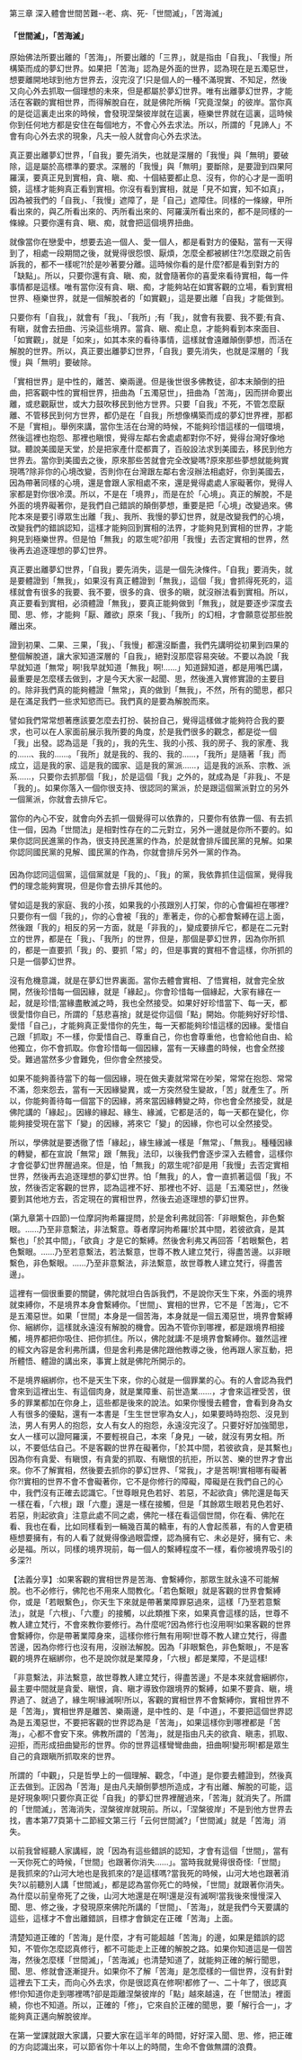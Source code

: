 第三章 深入體會世間苦難--老、病、死-「世間滅」，「苦海滅」

#### 「世間滅」，「苦海滅」

原始佛法所要出離的「苦海」，所要出離的「三界」，就是指由「自我」、「我慢」所構築而成的夢幻世界。如果把「苦海」認為是外面的世界，認為現在是五濁惡世，想要離開地球到他方世界去，沒完沒了!只是個人的一種不滿現實、不知足，然後又向心外去抓取一個理想的未來，但是都屬於夢幻世界。唯有出離夢幻世界，才能活在客觀的實相世界，而得解脫自在，就是佛陀所稱「究竟涅槃」的彼岸。當你真的是從這裏走出來的時候，會發現涅槃彼岸就在這裏，極樂世界就在這裏，這時候你到任何地方都是安住在每個地方，不會心外去求法。所以，所謂的「見諦人」不會有向心外去求的現象，凡夫一般人就會向心外去求法。

真正要出離夢幻世界，「自我」要先消失，也就是深層的「我慢」與「無明」要破除，這是屬於高標準的要求。深層的「我慢」與「無明」要斷除，是要證到四果阿羅漢，要真正見到實相，貪、瞋、痴、十個結要都止息、沒有，你的心才是一面明鏡，這樣才能夠真正看到實相。你沒有看到實相，就是「見不如實，知不如真」，因為被我們的「自我」、「我慢」遮障了，是「自己」遮障住。同樣的一條線，甲所看出來的，與乙所看出來的、丙所看出來的、阿羅漢所看出來的，都不是同樣的一條線。只要你還有貪、瞋、痴，就會把這個境界扭曲。

就像當你在戀愛中，想要去追一個人、愛一個人，都是看對方的優點，當有一天得到了，相處一段期間之後，就覺得很怨恨、厭煩，怎麼全都被綁住?!怎麼跟之前告訴我的，都不一樣呢?!於是吵著要分離。這時候你看的是什麼?都是看到對方的「缺點」。所以，只要你還有貪、瞋、痴，就會隨著你的喜愛來看待實相，每一件事情都是這樣。唯有當你沒有貪、瞋、痴，才能夠站在如實客觀的立場，看到實相世界、極樂世界，就是一個解脫者的「如實觀」，這是要出離「自我」才能做到。

只要你有「自我」，就會有「我」、「我所」;有「我」，就會有我要、我不要;有貪、有瞋，就會去扭曲、污染這些境界。當貪、瞋、痴止息，才能夠看到本來面目、「如實觀」，就是「如來」，如其本來的看待事情，這樣就會遠離顛倒夢想，而活在解脫的世界。所以，真正要出離夢幻世界，「自我」要先消失，也就是深層的「我慢」與「無明」要破除。

「實相世界」是中性的，離苦、樂兩邊。但是後世很多佛教徒，卻本末顛倒的扭曲，把客觀中性的實相世界，扭曲為「五濁惡世」，扭曲為「苦海」，因而拼命要出離，或悲觀厭世，或大力鼓吹移民到他方世界。只要「自我」不死，不管怎麼厭離、不管移民到何方世界，都仍是在「自我」所想像構築而成的夢幻世界裡，那都不是「實相」。舉例來講，當你生活在台灣的時候，不能夠珍惜這樣的一個環境，然後這裡也抱怨、那裡也瞋恨，覺得左鄰右舍處處都對你不好，覺得台灣好像地獄。聽說美國是天堂，於是把家產什麼都賣了，百般設法求到美國去，移民到他方世界去。當你到美國去之後，原來那些苦就會完全改變嗎?原來那些夢想就能夠實現嗎?除非你的心境改變，否則你在台灣跟左鄰右舍沒辦法相處好，你到美國去，因為帶著同樣的心境，還是會跟人家相處不來，還是覺得處處人家礙著你，覺得人家都是對你很冷漠。所以，不是在「境界」，而是在於「心境」。真正的解脫，不是外面的境界礙著你，是我們自己錯誤的顛倒夢想，重要是把「心境」改變過來。佛陀本來是要引導眾生出離「我」、我所、我慢的夢幻世界，就是改變我們的心境，改變我們的錯誤認知，這樣才能夠回到實相的法界，才能夠見到實相的世界，才能夠見到極樂世界。但是怕「無我」的眾生呢?卻用「我慢」去否定實相的世界，然後再去追逐理想的夢幻世界。

真正要出離夢幻世界，「自我」要先消失，這是一個先決條件。「自我」要消失，就是要體證到「無我」，如果沒有真正體證到「無我」，這個「我」會抓得死死的，這樣就會有很多的我要、我不要，很多的貪、很多的瞋，就沒辦法看到實相。所以，真正要看到實相，必須體證「無我」，要真正能夠做到「無我」，就是要逐步深度去聞、思、修，才能夠「厭、離欲」原來「我」、「我所」的幻相，才會願意從那些脫離出來。

證到初果、二果、三果，「我」、「我慢」都還沒斷盡，我們先講明從初果到四果的整個解脫道，讓大家知道深層的「自我」，絕對沒那麼容易突破。不要以為說「我早就知道「無常」啊!我早就知道「無我」啊!......」知道歸知道，都是用嘴巴講，最重要是怎麼樣去做到，才是今天大家一起聞、思，然後進入實修實證的主要目的。除非我們真的能夠體證「無常」，真的做到「無我」，不然，所有的聞思，都只是在滿足我們一些求知慾而已。我們真的是要為解脫而來。

譬如我們常常想著應該要怎麼去打扮、裝扮自己，覺得這樣做才能夠符合我的要求，也可以在人家面前展示我所要的角度，於是我們很多的觀念，都是從一個「我」出發。認為這是「我的」，我的先生、我的小孩、我的房子、我的家產、我的......、我的......。「我所」就是我的、我的、我的......，「我所」是隨著「我」而成立，這是我的家、這是我的國家、這是我的黨派......，這是我的派系、宗教、派系......，只要你去抓那個「我」，於是這個「我」之外的，就成為是「非我」、不是「我的」。如果你落入一個你很支持、很認同的黨派，於是跟這個黨派對立的另外一個黨派，你就會去排斥它。

當你的內心不安，就會向外去抓一個覺得可以依靠的，只要你有依靠一個、有去抓住一個，因為「世間法」是相對性存在的二元對立，另外一邊就是你所不要的。如果你認同民進黨的作為，很支持民進黨的作為，於是就會排斥國民黨的見解。如果你認同國民黨的見解、國民黨的作為，你就會排斥另外一黨的作為。

#### 

因為你認同這個黨，這個黨就是「我的」、「我」的黨，我依靠抓住這個黨，覺得我們的理念能夠實現，但是你會去排斥其他的。

譬如這是我的家庭、我的小孩，如果我的小孩跟別人打架，你的心會偏袒在哪裡?只要你有一個「我的」，你的心會被「我的」牽著走，你的心都會繫縛在這上面，然後跟「我的」相反的另一方面，就是「非我的」，變成要排斥它，都是在二元對立的世界，都是在「我」、「我所」的世界，但是，那個是夢幻世界，因為你所抓的，都是一直要抓「我」的、要抓「常」的，但是事實的實相不會這樣，你所抓的只是一個夢幻世界。

沒有危機意識，就是在夢幻世界裏面。當你去體會實相、了悟實相，就會完全放開，然後珍惜每一個因緣，就是「緣起」。你會珍惜每一個緣起，大家有緣在一起，就是珍惜;當緣盡散滅之時，我也全然接受。如果好好珍惜當下、每一天，都很愛惜你自已，所謂的「慈悲喜捨」就是從你這個「點」開始。你能夠好好珍惜、愛惜「自己」，才能夠真正愛惜你的先生，每一天都能夠珍惜這樣的因緣。愛惜自己跟「抓取」不一樣，你愛惜自己、尊重自己，你也會尊重他，也會給他自由、給他獨立，你不會抓取。你會珍惜每一個因緣，當有一天緣盡的時候，也會全然接受。難過當然多少會難免，但你會全然接受。

如果不能夠善待當下的每一個因緣，現在做夫妻就常常在吵架，常常在抱怨、常常不滿，怨來怨去，當有一天因緣變異，或一方突然發生變故，「苦」就產生了。所以，你能夠善待每一個當下的因緣，將來當因緣轉變之時，你也會全然接受，就是佛陀講的「緣起」。因緣的緣起、緣生、緣滅，它都是活的，每一天都在變化，你能夠接受現在當下「變」的因緣，將來它「變」的因緣，你也可以全然接受。

所以，學佛就是要透徹了悟「緣起」，緣生緣滅一樣是「無常」、「無我」。種種因緣的轉變，都在宣說「無常」跟「無我」法印，以後我們會逐步深入去體會，這樣你才會從夢幻世界醒過來。但是，怕「無我」的眾生呢?卻是用「我慢」去否定實相世界，然後再去追逐理想的夢幻世界。怕「無我」的人，會一直抓著這個「我」不放，然後否定客觀的世界，認為這裡不好、那裡也不好、這是「五濁惡世」，然後要到其他地方去，否定現在的實相世界，然後去追逐理想的夢幻世界。

(第九章第十四節)一位摩訶拘希羅提問，於是舍利弗就回答:「非眼繫色，非色繫眼。......乃至非意繫法，非法繫意。尊者摩訶拘希羅!於其中間，若彼欲貪，是其繫也」「於其中間」，「欲貪」才是它的繫縛。然後舍利弗又再回答「若眼繫色，若色繫眼。......乃至若意繫法，若法繫意，世尊不教人建立梵行，得盡苦邊。以非眼繫色，非色繫眼。......乃至非意繫法，非法繫意，故世尊教人建立梵行，得盡苦邊」。

這裡有一個很重要的關鍵，佛陀就坦白告訴我們，不是說你天生下來，外面的境界就束縛你，不是境界本身會繫縛你。「世間」、實相的世界，它不是「苦海」，它不是五濁惡世。如果「世間」本身是一個苦海，本身就是一個五濁惡世，境界會繫縛你、綑綁你，這樣就永遠沒有解脫的機會。因為不管你到哪裡，都是跟境界相接觸，境界都把你吸住、把你抓住。所以，佛陀就講:不是境界會繫縛你。雖然這裡的經文內容是舍利弗所講，但是舍利弗是佛陀跟他教導之後，他再跟人家互動，把所體悟、體證的講出來，事實上就是佛陀所開示的。

不是境界綑綁你，也不是天生下來，你的心就是一個罪業的心。有的人會認為我們會來到這裡出生、有這個肉身，就是業障重、前世造業......，才會來這裡受苦，很多的罪業都加在你身上，這些都是後來的說法。如果你慢慢去體會，會看到身為女人有很多的優點，還有一本書是「生生世世寧為女人」，如果要時時抱怨、沒見到法，男人有男人的抱怨，女人有女人的抱怨，永遠沒完沒了。只要好好加強聞思，女人一樣可以證阿羅漢，不要輕視自己，本來「身見」一破，就沒有男女相。所以，不要低估自己。不是客觀的世界在礙著你，「於其中間，若彼欲貪，是其繫也」因為你有貪愛、有瞋恨，有貪愛的抓取、有瞋恨的抗拒，所以苦、樂的世界才會出來。你不了解實相，然後要去抓你的夢幻世界、「常我」，才是苦啊!實相哪有礙著你?!實相的世界不會不會礙著你，它不是你修行的障礙，障礙是在我們自己的心中，我們沒有正確去認識它。「世尊眼見色若好、若惡，不起欲貪」佛陀還是每天一樣在看，「六根」跟「六塵」還是一樣在接觸，但是「其餘眾生眼若見色若好、若惡，則起欲貪」注意此處不同之處，佛陀一樣在看這個世間，你在看、佛陀在看、我也在看，比如同樣看到一輛幾百萬的轎車，有的人會起羨慕，有的人會更積極想要擁有，有的人看了就覺得像過眼雲煙，認為擁有它、未必是好，擁有它、未必是福。所以，同樣的境界現前，每一個人的繫縛程度不一樣，看你被境界吸引的多深?!

【法義分享】:如果客觀的實相世界是苦海、會繫縛你，那眾生就永遠不可能解脫。也不必修行，佛陀也不用來人間教化。「若色繫眼」就是客觀的世界會繫縛你，或是「若眼繫色」，你天生下來就是帶著業障罪惡過來，這樣「乃至若意繫法」，就是「六根」、「六塵」的接觸，以此類推下來，如果真會這樣的話，世尊不教人建立梵行，不會來教你要修行。為什麼呢?因為修行也沒用啊!如果客觀的世界會繫縛你，你是帶著業障身來，這樣你修行無有用啊!世尊不教人建立梵行，得盡苦邊，因為你修行也沒有用，沒辦法解脫。因為「非眼繫色，非色繫眼」，不是客觀的境界在綑綁你，也不是說你就是業障身，「六根」都是業障，不是這樣!

「非意繫法，非法繫意，故世尊教人建立梵行，得盡苦邊」不是本來就會綑綁你，最主要中間就是貪愛、瞋恨，貪、瞋才導致你跟境界的繫縛，如果不要貪、瞋，境界過了、就過了，緣生啊!緣滅啊!所以，客觀的實相世界不會繫縛你，實相世界不是「苦海」，實相世界是離苦、樂兩邊，是中性的、是「中道」，不要把這個世界認為是五濁惡世，不要把客觀的世界認為是「苦海」，如果這樣你到哪裡都是「苦海」，心都不會安下來。佛教所謂的「苦海」，就是指由凡夫的欲貪、瞋恚，抓取、迎拒，而形成扭曲變形的世界。你的世界這樣彎彎曲曲，扭曲啊!變形啊!都是眾生自己的貪跟瞋所抓取來的世界。

所謂的「中觀」，只是哲學上的一個理解、觀念，「中道」是你要去體證到，然後真正去做到。正因為「苦海」是由凡夫顛倒夢想所造成，才有出離、解脫的可能，這是好現象啊!只要你真正從「自我」的夢幻世界裡醒過來，「苦海」就消失了。所謂的「世間滅」，苦海消失，涅槃彼岸就現前。所以，「涅槃彼岸」不是到他方世界去找，書本第77頁第十二節經文第三行「云何世間滅?」「世間滅」就是「苦海」消失。

以前我曾經聽人家講經，說「因為有這些錯誤的認知，才會有這個「世間」，當有一天你死亡的時候，「世間」也跟著你消失......」。當時我就覺得很奇怪:「世間」是我抓來的?山河大地也是我抓來的?是這樣嗎?當我死的時候，山河大地也跟著消失?以前聽別人講「世間滅」，都是認為當你死亡的時候，「世間」就跟著你消失。為什麼以前皇帝死了之後，山河大地還是在啊!還是沒有滅啊!當我後來慢慢深入聞、思、修之後，才發現原來佛陀所講的「世間」、「苦海」，就是我們今天要講的這些，這樣才不會出離錯誤，目標才會鎖定在正確「苦海」上面。

清楚知道正確的「苦海」是什麼，才有可能超越「苦海」的邊，如果是錯誤的認知，不管你怎麼認真修行，都不可能走上正確的解脫之路。如果你知道這是一個苦海，然後怎麼樣「世間滅」，「苦海滅」也清楚知道了，就能夠正確的解行聞思，聞、思、修就會逐漸提升。如果你不了解「苦海」是怎麼樣的一個世界，沒有針對這裡去下工夫，而向心外去求，你是很認真在修啊!都修了一、二十年了，很認真修!你知道你走到哪裡嗎?卻是距離涅槃彼岸的「點」越來越遠，在「世間法」裡面繞，你也不知道。所以，正確的「修」，它來自於正確的聞思，要「解行合一」，才能夠真正邁向解脫彼岸。

在第一堂課就跟大家講，只要大家在這半年的時間，好好深入聞、思、修，把正確的方向認識出來，可以節省你十年以上的時間，生命不會做無謂的浪費。